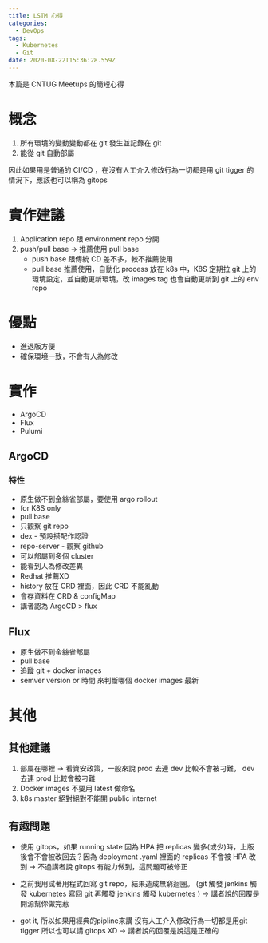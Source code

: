 ```yaml
---
title: LSTM 心得
categories:
  - DevOps
tags:
  - Kubernetes
  - Git
date: 2020-08-22T15:36:28.559Z
---
```


本篇是 CNTUG Meetups 的簡短心得

# 概念
1. 所有環境的變動變動都在 git 發生並記錄在 git
2. 能從 git 自動部屬

因此如果用是普通的 CI/CD ，在沒有人工介入修改行為一切都是用 git tigger 的情況下，應該也可以稱為 gitops

# 實作建議
1. Application repo 跟 environment repo 分開
2. push/pull base -> 推薦使用 pull base
   * push base 跟傳統 CD 差不多，較不推薦使用
   * pull base 推薦使用，自動化 process 放在 k8s 中，K8S 定期拉 git 上的環境設定，並自動更新環境，改 images tag 也會自動更新到 git 上的 env repo 

# 優點
* 進退版方便
* 確保環境一致，不會有人為修改


# 實作
* ArgoCD
* Flux
* Pulumi

## ArgoCD
### 特性
* 原生做不到金絲雀部屬，要使用 argo rollout
* for K8S only
* pull base
* 只觀察 git repo
* dex - 預設搭配作認證
* repo-server - 觀察 github
* 可以部屬到多個 cluster
* 能看到人為修改差異
* Redhat 推薦XD
* history 放在 CRD 裡面，因此 CRD 不能亂動
* 會存資料在 CRD & configMap
* 講者認為 ArgoCD > flux


## Flux
* 原生做不到金絲雀部屬
* pull base
* 追蹤 git + docker images
* semver version or 時間 來判斷哪個 docker images 最新

# 其他
## 其他建議
1. 部屬在哪裡 -> 看資安政策，一般來說 prod 去連 dev 比較不會被刁難， dev 去連 prod 比較會被刁難
2. Docker images 不要用 latest 做命名
3. k8s master 絕對絕對不能開 public internet

## 有趣問題
* 使用 gitops，如果 running state 因為 HPA 把 replicas 變多(或少)時，上版後會不會被改回去？因為 deployment .yaml 裡面的 replicas 不會被 HPA 改到 -> 不過講者說 gitops 有能力做到，這問題可被修正  

* 之前我用試著用程式回寫 git repo，結果造成無窮迴圈。 (git 觸發 jenkins 觸發 kubernetes 寫回 git 再觸發 jenkins 觸發 kubernetes ) -> 講者說的回覆是開源幫你做完惹

* got it, 所以如果用經典的pipline來講 沒有人工介入修改行為一切都是用git tigger 所以也可以講 gitops XD -> 講者說的回覆是說這是正確的